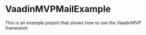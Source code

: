 VaadinMVPMailExample
====================

This is an example project that shows how to use the VaadinMVP framework